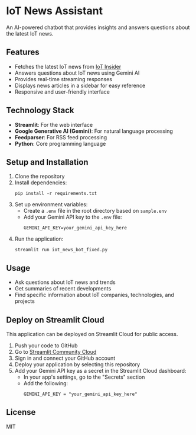 # IoT News Assistant

An AI-powered chatbot that provides insights and answers questions about the latest IoT news.

## Features

- Fetches the latest IoT news from [IoT Insider](https://www.iotinsider.com/)
- Answers questions about IoT news using Gemini AI
- Provides real-time streaming responses
- Displays news articles in a sidebar for easy reference
- Responsive and user-friendly interface

## Technology Stack

- **Streamlit**: For the web interface
- **Google Generative AI (Gemini)**: For natural language processing
- **Feedparser**: For RSS feed processing
- **Python**: Core programming language

## Setup and Installation

1. Clone the repository
2. Install dependencies:
   ```
   pip install -r requirements.txt
   ```
3. Set up environment variables:
   - Create a `.env` file in the root directory based on `sample.env`
   - Add your Gemini API key to the `.env` file:
     ```
     GEMINI_API_KEY=your_gemini_api_key_here
     ```
4. Run the application:
   ```
   streamlit run iot_news_bot_fixed.py
   ```

## Usage

- Ask questions about IoT news and trends
- Get summaries of recent developments
- Find specific information about IoT companies, technologies, and projects

## Deploy on Streamlit Cloud

This application can be deployed on Streamlit Cloud for public access.

1. Push your code to GitHub
2. Go to [Streamlit Community Cloud](https://streamlit.io/cloud)
3. Sign in and connect your GitHub account
4. Deploy your application by selecting this repository
5. Add your Gemini API key as a secret in the Streamlit Cloud dashboard:
   - In your app's settings, go to the "Secrets" section
   - Add the following:
     ```
     GEMINI_API_KEY = "your_gemini_api_key_here"
     ```

## License

MIT